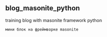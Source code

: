 
## blog_masonite_python

training blog with masonite framework python
	
	мини блок на фреймворке masonite
	
